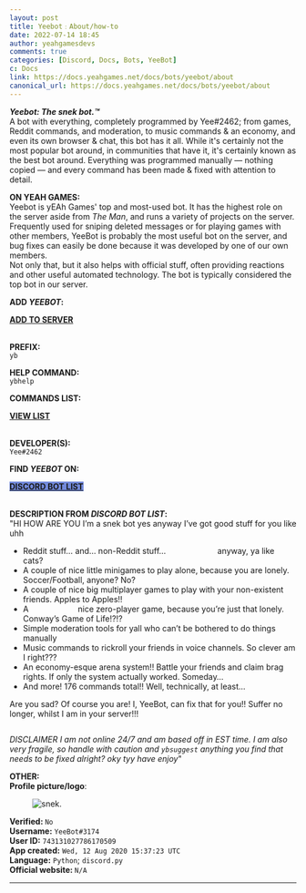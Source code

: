 ```yaml
---
layout: post
title: Yeebot﹕About/how-to
date: 2022-07-14 18:45
author: yeahgamesdevs
comments: true
categories: [Discord, Docs, Bots, YeeBot]
c: Docs
link: https://docs.yeahgames.net/docs/bots/yeebot/about
canonical_url: https://docs.yeahgames.net/docs/bots/yeebot/about
---
```

<!-- wp:paragraph -->
<p><em><strong>Yeebot: The snek bot.™</strong></em> <br>A bot with everything, completely programmed by Yee#2462; from games, Reddit commands, and moderation, to music commands &amp; an economy, and even its own browser &amp; chat, this bot has it all. While it's certainly not the most popular bot around, in communities that have it, it's certainly known as the best bot around. Everything was programmed manually — nothing copied — and every command has been made &amp; fixed with attention to detail. </p>
<!-- /wp:paragraph -->

<!-- wp:paragraph -->
<p><strong>ON YEAH GAMES:</strong><br>Yeebot is yEAh Games' top and most-used bot. It has the highest role on the server aside from <em>The Man</em>, and runs a variety of projects on the server. Frequently used for sniping deleted messages or for playing games with other members, YeeBot is probably the most useful bot on the server, and bug fixes can easily be done because it was developed by one of our own members.<br>Not only that, but it also helps with official stuff, often providing reactions and other useful automated technology. The bot is typically considered the top bot in our server.</p>
<!-- /wp:paragraph -->

<!-- wp:paragraph -->
<p><strong>ADD <em>YEEBOT</em>:</strong></p>
<!-- /wp:paragraph -->

<!-- wp:buttons -->
<div class="wp-block-buttons"><!-- wp:button {"backgroundColor":"vivid-green-cyan","textColor":"white","style":{"border":{"radius":"0px"}}} -->
<div class="wp-block-button"><a class="wp-block-button__link has-white-color has-vivid-green-cyan-background-color has-text-color has-background wp-element-button" href="https://discord.com/api/oauth2/authorize?client_id=743131027786170509&amp;permissions=1636369432051&amp;scope=applications.commands+bot" style="border-radius:0;"><strong>ADD TO SERVER</strong></a></div>
<!-- /wp:button --></div>
<!-- /wp:buttons -->

<!-- wp:paragraph -->
<p><br><strong>PREFIX:</strong><br><code>yb</code></p>
<!-- /wp:paragraph -->

<!-- wp:paragraph -->
<p><strong>HELP COMMAND:</strong><br><code>ybhelp</code></p>
<!-- /wp:paragraph -->

<!-- wp:paragraph -->
<p><strong>COMMANDS LIST:</strong></p>
<!-- /wp:paragraph -->

<!-- wp:buttons -->
<div class="wp-block-buttons"><!-- wp:button {"backgroundColor":"vivid-cyan-blue","textColor":"white","style":{"border":{"radius":"0px"}}} -->
<div class="wp-block-button"><a class="wp-block-button__link has-white-color has-vivid-cyan-blue-background-color has-text-color has-background wp-element-button" href="yeahgames.pro/404" style="border-radius:0;"><strong>VIEW LIST</strong></a></div>
<!-- /wp:button --></div>
<!-- /wp:buttons -->

<!-- wp:paragraph -->
<p><br><strong>DEVELOPER(S):</strong><br><code>Yee#2462</code></p>
<!-- /wp:paragraph -->

<!-- wp:paragraph -->
<p><strong>FIND <em>YEEBOT</em> ON:</strong></p>
<!-- /wp:paragraph -->

<!-- wp:buttons {"layout":{"type":"flex","justifyContent":"left"}} -->
<div class="wp-block-buttons"><!-- wp:button {"textColor":"white","style":{"color":{"background":"#7289da"},"border":{"radius":"0px"}}} -->
<div class="wp-block-button"><a class="wp-block-button__link has-white-color has-text-color has-background wp-element-button" href="https://discordbotlist.com/bots/yeebot" style="border-radius:0;background-color:#7289da;"><strong>DISCORD BOT LIST</strong></a></div>
<!-- /wp:button --></div>
<!-- /wp:buttons -->

<!-- wp:paragraph -->
<p><br><strong>DESCRIPTION FROM <em>DISCORD BOT LIST</em>:</strong><br>"HI HOW ARE YOU I’m a snek bot yes anyway I’ve got good stuff for you like uhh</p>
<!-- /wp:paragraph -->

<!-- wp:list -->
<ul><li>Reddit stuff… and… non-Reddit stuff… ​ ​ ​ ​ ​ ​ ​ ​ ​ ​ ​ ​ ​ ​ ​ ​ ​ ​ ​ ​ ​ ​ ​anyway, ya like cats?</li><li>A couple of nice little minigames to play alone, because you are lonely. Soccer/Football, anyone? No?</li><li>A couple of nice big multiplayer games to play with your non-existent friends. Apples to Apples!!</li><li>A ​ ​ ​ ​ ​ ​ ​ ​ ​ ​ ​​​ ​​ ​ ​ ​ ​ ​ ​ ​ ​  ​ nice zero-player game, because you’re just that lonely. Conway’s Game of Life!?!?</li><li>Simple moderation tools for yall who can’t be bothered to do things manually</li><li>Music commands to rickroll your friends in voice channels. So clever am I right???</li><li>An economy-esque arena system!! Battle your friends and claim brag rights. If only the system actually worked. Someday…</li><li>And more! 176 commands total!! Well, technically, at least…</li></ul>
<!-- /wp:list -->

<!-- wp:paragraph -->
<p>Are you sad? Of course you are! I, YeeBot, can fix that for you!! Suffer no longer, whilst I am in your server!!!</p>
<!-- /wp:paragraph -->

<!-- wp:image -->
<figure class="wp-block-image"><img src="https://i.imgur.com/x5Sd91k.png" alt="" /></figure>
<!-- /wp:image -->

<!-- wp:paragraph -->
<p>​<em>DISCLAIMER I am not online 24/7 and am based off in EST time. I am also very fragile, so handle with caution and&nbsp;<code>ybsuggest</code>&nbsp;anything you find that needs to be fixed alright? oky tyy have enjoy</em>"</p>
<!-- /wp:paragraph -->

<!-- wp:paragraph -->
<p><strong>OTHER:</strong><br><strong>Profile picture/logo</strong>:</p>
<!-- /wp:paragraph -->

<!-- wp:image -->
<figure class="wp-block-image"><img src="https://i.imgur.com/x5Sd91k.png" alt="snek." /></figure>
<!-- /wp:image -->

<!-- wp:paragraph -->
<p><strong>Verified: </strong><code>No</code><br><strong>Username:</strong> <code>YeeBot#3174</code><br><strong>User ID:</strong> <code>743131027786170509</code><br><strong>App created:</strong> <code>Wed, 12 Aug 2020 15:37:23 UTC</code><br><strong>Language:</strong> <code>Python</code>; <code>discord.py</code><br><strong>Official website: </strong><code>N/A</code><a rel="noreferrer noopener" href="https://discord.com/oauth2/authorize?client_id=743131027786170509&amp;permissions=931135222&amp;scope=bot" target="_blank"></a></p>
<!-- /wp:paragraph -->

<!-- wp:separator -->
<hr class="wp-block-separator has-alpha-channel-opacity" />
<!-- /wp:separator -->
